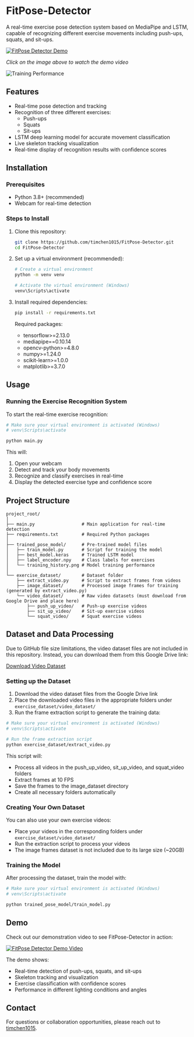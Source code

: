 # FitPose-Detector

A real-time exercise pose detection system based on MediaPipe and LSTM, capable of recognizing different exercise movements including push-ups, squats, and sit-ups.

[![FitPose Detector Demo](https://img.youtube.com/vi/UjlId3CEh6U/0.jpg)](https://youtu.be/UjlId3CEh6U?si=oL9TPSlOcomv-AIG)

*Click on the image above to watch the demo video*

![Training Performance](https://github.com/timchen1015/FitPose-Detector/raw/main/trained_pose_model/training_history.png)

## Features

- Real-time pose detection and tracking
- Recognition of three different exercises:
  - Push-ups
  - Squats
  - Sit-ups
- LSTM deep learning model for accurate movement classification
- Live skeleton tracking visualization
- Real-time display of recognition results with confidence scores

## Installation

### Prerequisites

- Python 3.8+ (recommended)
- Webcam for real-time detection

### Steps to Install

1. Clone this repository:
   ```bash
   git clone https://github.com/timchen1015/FitPose-Detector.git
   cd FitPose-Detector
   ```

2. Set up a virtual environment (recommended):
   ```bash
   # Create a virtual environment
   python -m venv venv

   # Activate the virtual environment (Windows)
   venv\Scripts\activate
   ```

3. Install required dependencies:
   ```bash
   pip install -r requirements.txt
   ```

   Required packages:
   - tensorflow>=2.13.0
   - mediapipe==0.10.14
   - opencv-python>=4.8.0
   - numpy>=1.24.0
   - scikit-learn>=1.0.0
   - matplotlib>=3.7.0

## Usage

### Running the Exercise Recognition System

To start the real-time exercise recognition:

```bash
# Make sure your virtual environment is activated (Windows)
# venv\Scripts\activate

python main.py
```

This will:
1. Open your webcam
2. Detect and track your body movements
3. Recognize and classify exercises in real-time
4. Display the detected exercise type and confidence score

## Project Structure

```
project_root/
│
├── main.py                  # Main application for real-time detection
├── requirements.txt         # Required Python packages
│
├── trained_pose_model/      # Pre-trained model files
│   ├── train_model.py       # Script for training the model
│   ├── best_model.keras     # Trained LSTM model
│   ├── label_encoder.npy    # Class labels for exercises
│   └── training_history.png # Model training performance
│
└── exercise_dataset/        # Dataset folder 
    ├── extract_video.py     # Script to extract frames from videos
    ├── image_dataset/       # Processed image frames for training (generated by extract_video.py)
    └── video_dataset/       # Raw video datasets (must download from Google Drive and place here)
        ├── push_up_video/   # Push-up exercise videos
        ├── sit_up_video/    # Sit-up exercise videos
        └── squat_video/     # Squat exercise videos
```

## Dataset and Data Processing

Due to GitHub file size limitations, the video dataset files are not included in this repository. Instead, you can download them from this Google Drive link:

[Download Video Dataset](https://drive.google.com/drive/folders/1R5GQuEyEbXMzfJ7bL3dZY9X_9ZQsn-X3?usp=sharing)

### Setting up the Dataset

1. Download the video dataset files from the Google Drive link
2. Place the downloaded video files in the appropriate folders under `exercise_dataset/video_dataset/`
3. Run the frame extraction script to generate the training data:

```bash
# Make sure your virtual environment is activated (Windows)
# venv\Scripts\activate

# Run the frame extraction script
python exercise_dataset/extract_video.py
```

This script will:
- Process all videos in the push_up_video, sit_up_video, and squat_video folders
- Extract frames at 10 FPS
- Save the frames to the image_dataset directory
- Create all necessary folders automatically

### Creating Your Own Dataset

You can also use your own exercise videos:
- Place your videos in the corresponding folders under `exercise_dataset/video_dataset/`
- Run the extraction script to process your videos
- The image frames dataset is not included due to its large size (~20GB)

### Training the Model

After processing the dataset, train the model with:

```bash
# Make sure your virtual environment is activated (Windows)
# venv\Scripts\activate

python trained_pose_model/train_model.py
```

## Demo

Check out our demonstration video to see FitPose-Detector in action:

[![FitPose Detector Demo Video](https://img.youtube.com/vi/UjlId3CEh6U/0.jpg)](https://youtu.be/UjlId3CEh6U?si=oL9TPSlOcomv-AIG)

The demo shows:
- Real-time detection of push-ups, squats, and sit-ups
- Skeleton tracking and visualization
- Exercise classification with confidence scores
- Performance in different lighting conditions and angles

## Contact

For questions or collaboration opportunities, please reach out to [timchen1015](https://github.com/timchen1015).
